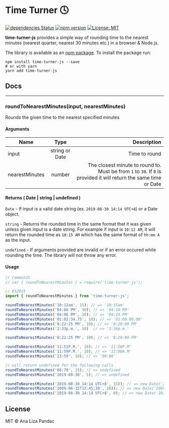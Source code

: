 # Time Turner :clock4:
[![dependencies Status](https://david-dm.org/analizapandac/time-turner-js/status.svg)](https://david-dm.org/analizapandac/time-turner-js)
[![npm version](https://badge.fury.io/js/time-turner-js.svg)](https://badge.fury.io/js/time-turner-js)
[![License: MIT](https://img.shields.io/badge/License-MIT-blue.svg)](https://opensource.org/licenses/MIT)

**time-turner-js** provides a simple way of rounding time to the nearest minutes (nearest quarter, nearest 30 minutes etc.) in a browser & Node.js.

The library is available as an [npm package](https://www.npmjs.com/package/time-turner-js). To install the package run:

```
npm install time-turner-js --save
# or with yarn
yarn add time-turner-js
```

## **Docs**
---
### **roundToNearestMinutes(input, nearestMinutes)**

Rounds the given time to the nearest specified minutes

#### Arguments
| Name        | Type           | Description  |
| ------------- |:-------------:| -----:|
| input     | string or Date | Time to round|
| nearestMinutes      | number      | The closest minute to round to. Must be from `1` to `30`. If `0` is provided it will return the same time or Date  |

#### Returns ( Date | string | undefined )
`Date` - If input is a valid date string (ex. `2019-08-30 14:14 UTC+8`) or a Date object.

`string` - Returns the rounded time in the same format that it was given unless given input is a date string. For example if input is `10:12 AM`, it will return the rounded time as `10:15 AM` which has the same format of `hh:mm A` as the input. 

`undefined` - If arguments provided are invalid or if an error occured while rounding the time. The library will not throw any error.

#### Usage

```js
// CommonJS
// var { roundToNearestMinutes } = require('time-turner-js');

// ES2015
import { roundToNearestMinutes } from 'time-turner-js';

roundToNearestMinutes('10:12am', 15); // => '10:15am'
roundToNearestMinutes('04:06 PM', 10); // => '04:10 PM'
roundToNearestMinutes('04:06 PM', 10); // => '04:10 PM'
roundToNearestMinutes('01:02:34.75', 10); // => '01:00:00.00'
roundToNearestMinutes('8:22:25 PM', 10); // => '8:20:00 PM'
roundToNearestMinutes('2:33p.m.', 10)  // => '2:30p.m.'

roundToNearestMinutes('8:22:25 PM', 10); // => '8:20:00 PM'

roundToNearestMinutes('11:51P.M.', 10); // => '11:50P.M'
roundToNearestMinutes('11:59P.M.', 10); // => '12:00A.M'
roundToNearestMinutes('23:59', 10); // => '00:00'

// will return undefined for the following calls
roundToNearestMinutes('08:70', 15); // => undefined
roundToNearestMinutes('2019-08-30', 5); // => undefined

roundToNearestMinutes('2019-08-30 14:14 UTC+8', 15)); // => new Date('2019-08-30T06:15:00.000Z')
roundToNearestMinutes('2009-06-15T13:45:30', 10)); // => new Date('2009-06-15T05:50:00.000Z')
roundToNearestMinutes('2019-08-30 14:14 UTC+8', 0); // => new Date('2019-08-30T06:14:00.000Z')

```

## License

MIT © Ana Liza Pandac